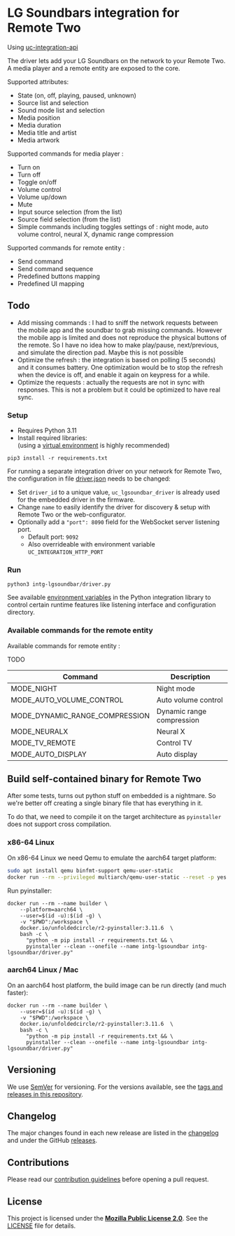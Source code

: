 # LG Soundbars integration for Remote Two

Using [uc-integration-api](https://github.com/aitatoi/integration-python-library)

The driver lets add your LG Soundbars on the network to your Remote Two. A media player and a remote entity are exposed to the core.

Supported attributes:

- State (on, off, playing, paused, unknown)
- Source list and selection
- Sound mode list and selection
- Media position
- Media duration
- Media title and artist
- Media artwork

Supported commands for media player :

- Turn on
- Turn off
- Toggle on/off
- Volume control
- Volume up/down
- Mute
- Input source selection (from the list)
- Source field selection (from the list)
- Simple commands including toggles settings of : night mode, auto volume control, neural X, dynamic range compression

Supported commands for remote entity :
- Send command
- Send command sequence
- Predefined buttons mapping
- Predefined UI mapping


## Todo
- Add missing commands : I had to sniff the network requests between the mobile app and the soundbar to grab missing commands. However the mobile app is limited and does not reproduce the physical buttons of the remote. So I have no idea how to make play/pause, next/previous, and simulate the direction pad. Maybe this is not possible
- Optimize the refresh : the integration is based on polling (5 seconds) and it consumes battery. One optimization would be to stop the refresh when the device is off, and enable it again on keypress for a while.
- Optimize the requests : actually the requests are not in sync with responses. This is not a problem but it could be optimized to have real sync.


### Setup

- Requires Python 3.11
- Install required libraries:  
  (using a [virtual environment](https://docs.python.org/3/library/venv.html) is highly recommended)

```shell
pip3 install -r requirements.txt
```

For running a separate integration driver on your network for Remote Two, the configuration in file
[driver.json](driver.json) needs to be changed:

- Set `driver_id` to a unique value, `uc_lgsoundbar_driver` is already used for the embedded driver in the firmware.
- Change `name` to easily identify the driver for discovery & setup with Remote Two or the web-configurator.
- Optionally add a `"port": 8090` field for the WebSocket server listening port.
    - Default port: `9092`
    - Also overrideable with environment variable `UC_INTEGRATION_HTTP_PORT`

### Run

```shell
python3 intg-lgsoundbar/driver.py
```

See
available [environment variables](https://github.com/unfoldedcircle/integration-python-library#environment-variables)
in the Python integration library to control certain runtime features like listening interface and configuration
directory.

### Available commands for the remote entity

Available commands for remote entity :

TODO

| Command                        | Description               |
|--------------------------------|---------------------------|
| MODE_NIGHT                     | Night mode                |
| MODE_AUTO_VOLUME_CONTROL       | Auto volume control       |
| MODE_DYNAMIC_RANGE_COMPRESSION | Dynamic range compression |
| MODE_NEURALX                   | Neural X                  |
| MODE_TV_REMOTE                 | Control TV                |
| MODE_AUTO_DISPLAY              | Auto display              |


## Build self-contained binary for Remote Two

After some tests, turns out python stuff on embedded is a nightmare. So we're better off creating a single binary file
that has everything in it.

To do that, we need to compile it on the target architecture as `pyinstaller` does not support cross compilation.

### x86-64 Linux

On x86-64 Linux we need Qemu to emulate the aarch64 target platform:

```bash
sudo apt install qemu binfmt-support qemu-user-static
docker run --rm --privileged multiarch/qemu-user-static --reset -p yes
```

Run pyinstaller:

```shell
docker run --rm --name builder \
    --platform=aarch64 \
    --user=$(id -u):$(id -g) \
    -v "$PWD":/workspace \
    docker.io/unfoldedcircle/r2-pyinstaller:3.11.6  \
    bash -c \
      "python -m pip install -r requirements.txt && \
      pyinstaller --clean --onefile --name intg-lgsoundbar intg-lgsoundbar/driver.py"
```

### aarch64 Linux / Mac

On an aarch64 host platform, the build image can be run directly (and much faster):

```shell
docker run --rm --name builder \
    --user=$(id -u):$(id -g) \
    -v "$PWD":/workspace \
    docker.io/unfoldedcircle/r2-pyinstaller:3.11.6  \
    bash -c \
      "python -m pip install -r requirements.txt && \
      pyinstaller --clean --onefile --name intg-lgsoundbar intg-lgsoundbar/driver.py"
```

## Versioning

We use [SemVer](http://semver.org/) for versioning. For the versions available, see the
[tags and releases in this repository](https://github.com/albaintor/integration-panasonicbluray/releases).

## Changelog

The major changes found in each new release are listed in the [changelog](CHANGELOG.md)
and under the GitHub [releases](https://github.com/albaintor/integration-panasonicbluray/releases).

## Contributions

Please read our [contribution guidelines](CONTRIBUTING.md) before opening a pull request.

## License

This project is licensed under the [**Mozilla Public License 2.0**](https://choosealicense.com/licenses/mpl-2.0/).
See the [LICENSE](LICENSE) file for details.
